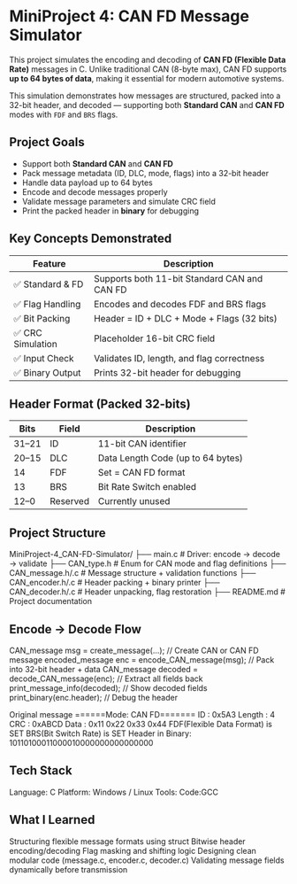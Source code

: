 # MiniProject 4: CAN FD Message Simulator

This project simulates the encoding and decoding of **CAN FD (Flexible Data Rate)** messages in C. Unlike traditional CAN (8-byte max), CAN FD supports **up to 64 bytes of data**, making it essential for modern automotive systems.

This simulation demonstrates how messages are structured, packed into a 32-bit header, and decoded — supporting both **Standard CAN** and **CAN FD** modes with `FDF` and `BRS` flags.

## Project Goals
- Support both **Standard CAN** and **CAN FD**
- Pack message metadata (ID, DLC, mode, flags) into a 32-bit header
- Handle data payload up to 64 bytes
- Encode and decode messages properly
- Validate message parameters and simulate CRC field
- Print the packed header in **binary** for debugging

## Key Concepts Demonstrated

| Feature           | Description                                      |
|------------------|---------------------------------------------------|
| ✅ Standard & FD  | Supports both 11-bit Standard CAN and CAN FD     |
| ✅ Flag Handling  | Encodes and decodes FDF and BRS flags            |
| ✅ Bit Packing    | Header = ID + DLC + Mode + Flags (32 bits)       |
| ✅ CRC Simulation | Placeholder 16-bit CRC field                     |
| ✅ Input Check    | Validates ID, length, and flag correctness       |
| ✅ Binary Output  | Prints 32-bit header for debugging               |

## Header Format (Packed 32-bits)

| Bits     | Field      | Description                                  |
|----------|------------|----------------------------------------------|
| 31–21    | ID         | 11-bit CAN identifier                        |
| 20–15    | DLC        | Data Length Code (up to 64 bytes)            |
| 14       | FDF        | Set = CAN FD format                          |
| 13       | BRS        | Bit Rate Switch enabled                      |
| 12–0     | Reserved   | Currently unused                             |

## Project Structure
MiniProject-4_CAN-FD-Simulator/ 
├── main.c # Driver: encode → decode → validate 
├── CAN_type.h # Enum for CAN mode and flag definitions
├── CAN_message.h/.c # Message structure + validation functions 
├── CAN_encoder.h/.c # Header packing + binary printer 
├── CAN_decoder.h/.c # Header unpacking, flag restoration 
├── README.md # Project documentation

## Encode → Decode Flow
CAN_message msg = create_message(...);          // Create CAN or CAN FD message
encoded_message enc = encode_CAN_message(msg);  // Pack into 32-bit header + data
CAN_message decoded = decode_CAN_message(enc);  // Extract all fields back
print_message_info(decoded);                    // Show decoded fields
print_binary(enc.header);                       // Debug the header

Original message
======Mode: CAN FD=======
ID : 0x5A3
Length : 4
CRC : 0xABCD
Data : 0x11 0x22 0x33 0x44 
FDF(Flexible Data Format) is SET
BRS(Bit Switch Rate) is SET
Header in Binary: 10110100011000010000000000000000

## Tech Stack
Language: C
Platform: Windows / Linux
Tools: Code:GCC

## What I Learned
Structuring flexible message formats using struct
Bitwise header encoding/decoding
Flag masking and shifting logic
Designing clean modular code (message.c, encoder.c, decoder.c)
Validating message fields dynamically before transmission



